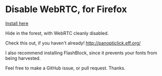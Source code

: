 Disable WebRTC, for Firefox
========================

[Install here](https://addons.mozilla.org/en-US/firefox/addon/happy-bonobo-disable-webrtc/)

Hide in the forest, with WebRTC cleanly disabled.

Check this out, if you haven't already!
http://panopticlick.eff.org/

I also recommend installing FlashBlock, since it prevents your fonts from being harvested.

Feel free to make a GitHub issue, or pull request. Thanks.

